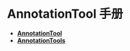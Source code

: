 # AnnotationTool 手册

- **[AnnotationTool](AnnotationTool.md)**
- **[AnnotationTools](AnnotationTools.md)**
